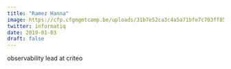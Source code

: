 ```yaml
---
title: "Ramez Hanna"
image: https://cfp.cfgmgmtcamp.be/uploads/31b7e52ca3c4a5a71bfe7c703ff854e5703ba7418e741dbad0.jpeg
twitter: informatiq
date: 2019-01-03
draft: false
---
```


observability lead at criteo
